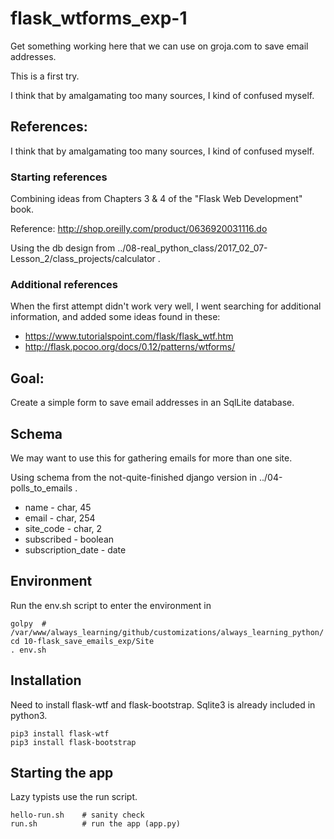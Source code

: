 
# flask_wtforms_exp-1

Get something working here that we can use on groja.com to save email addresses.

This is a first try.

I think that by amalgamating too many sources, I kind of confused myself.

## References:

I think that by amalgamating too many sources, I kind of confused myself.

### Starting references

Combining ideas from Chapters 3 & 4 of the "Flask Web Development" book.

Reference: http://shop.oreilly.com/product/0636920031116.do

Using the db design from ../08-real_python_class/2017_02_07-Lesson_2/class_projects/calculator .

### Additional references

When the first attempt didn't work very well, I went searching for additional information, and added some ideas found in these:

* https://www.tutorialspoint.com/flask/flask_wtf.htm
* http://flask.pocoo.org/docs/0.12/patterns/wtforms/

## Goal:

Create a simple form to save email addresses in an SqlLite database.

## Schema

We may want to use this for gathering emails for more than one site.

Using schema from the not-quite-finished django version in ../04-polls_to_emails .

* name - char, 45
* email - char, 254
* site_code - char, 2
* subscribed - boolean
* subscription_date - date

## Environment

Run the env.sh script to enter the environment in

```
golpy  # /var/www/always_learning/github/customizations/always_learning_python/
cd 10-flask_save_emails_exp/Site
. env.sh
```

## Installation

Need to install flask-wtf and flask-bootstrap.
Sqlite3 is already included in python3.

```
pip3 install flask-wtf
pip3 install flask-bootstrap
```

## Starting the app

Lazy typists use the run script.

```
hello-run.sh    # sanity check
run.sh          # run the app (app.py)
```
